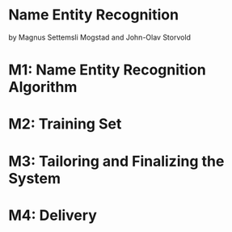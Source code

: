 Name Entity Recognition
========
by Magnus Settemsli Mogstad and John-Olav Storvold

M1: Name Entity Recognition Algorithm
==



M2: Training Set
==


M3: Tailoring and Finalizing the System
==


M4: Delivery
==
